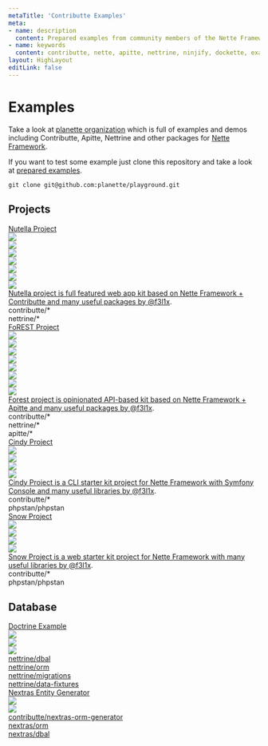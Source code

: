 ```yaml
---
metaTitle: 'Contributte Examples'
meta:
- name: description
  content: Prepared examples from community members of the Nette Framework
- name: keywords
  content: contributte, nette, apitte, nettrine, ninjify, dockette, examples, playground, demos
layout: HighLayout
editLink: false
---
```


# Examples

Take a look at [planette organization](https://github.com/planette) which is full of examples and demos including
Contributte, Apitte, Nettrine and other packages for [Nette Framework](https://nette.org).

If you want to test some example just clone this repository and take a look at [prepared examples](https://github.com/planette/playground).

```
git clone git@github.com:planette/playground.git
```

<h2>Projects</h2>

<div class="flex flex-wrap my-12">
  <div class="flex w-1/2">
    <a href="https://github.com/planette/nutella-project" target="_blank" class="block w-full rounded overflow-hidden shadow-lg p-4 m-2">
      <div class="font-bold text-center text-2xl">Nutella Project</div>
      <div class="flex justify-around px-8 mt-4">
        <div class="flex items-center justify-center"><img src="https://avatars.githubusercontent.com/nette" loading="lazy" class="max-h-16"></div>
        <div class="flex items-center justify-center"><img src="https://avatars.githubusercontent.com/contributte" loading="lazy" class="max-h-16"></div>
        <div class="flex items-center justify-center"><img src="https://avatars.githubusercontent.com/nettrine" loading="lazy" class="max-h-16"></div>
        <div class="flex items-center justify-center"><img src="https://avatars.githubusercontent.com/ninjify" loading="lazy" class="max-h-16"></div>
        <div class="flex items-center justify-center"><img src="https://avatars.githubusercontent.com/phpstan" loading="lazy" class="max-h-16"></div>
        <div class="flex items-center justify-center"><img src="https://avatars.githubusercontent.com/mockery" loading="lazy" class="max-h-16"></div>
        <div class="flex items-center justify-center"><img src="https://avatars.githubusercontent.com/nelmio" loading="lazy" class="max-h-16"></div>
      </div>
      <div class="mt-4">
        <div class="text-gray-700 my-4">
          Nutella project is full featured web app kit based on Nette Framework + Contributte and many useful packages by <a class="underline" href="https://f3l1x.io">@f3l1x</a>.
        </div>
        <div class="flex flex-wrap -mx-1 -my-1 text-sm">
          <div class="bg-gray-200 mx-1 my-1 px-2 py-1 rounded">contributte/*</div>
          <div class="bg-gray-200 mx-1 my-1 px-2 py-1 rounded">nettrine/*</div>
        </div>
      </div>
    </a>
  </div>
  <div class="flex w-1/2">
    <a href="https://github.com/planette/forest-project" target="_blank" class="block w-full rounded overflow-hidden shadow-lg p-4 m-2">
      <div class="font-bold text-center text-2xl">FoREST Project</div>
      <div class="flex justify-around px-8 mt-4">
        <div class="flex items-center justify-center"><img src="https://avatars.githubusercontent.com/nette" loading="lazy" class="max-h-16"></div>
        <div class="flex items-center justify-center"><img src="https://avatars.githubusercontent.com/contributte" loading="lazy" class="max-h-16"></div>
        <div class="flex items-center justify-center"><img src="https://avatars.githubusercontent.com/apitte" loading="lazy" class="max-h-16"></div>
        <div class="flex items-center justify-center"><img src="https://avatars.githubusercontent.com/nettrine" loading="lazy" class="max-h-16"></div>
        <div class="flex items-center justify-center"><img src="https://avatars.githubusercontent.com/ninjify" loading="lazy" class="max-h-16"></div>
        <div class="flex items-center justify-center"><img src="https://avatars.githubusercontent.com/phpstan" loading="lazy" class="max-h-16"></div>
        <div class="flex items-center justify-center"><img src="https://avatars.githubusercontent.com/mockery" loading="lazy" class="max-h-16"></div>
        <div class="flex items-center justify-center"><img src="https://avatars.githubusercontent.com/nelmio" loading="lazy" class="max-h-16"></div>
      </div>
      <div class="mt-4">
        <div class="text-gray-700 my-4">
          Forest project is opinionated API-based kit based on Nette Framework + Apitte and many useful packages by <a class="underline" href="https://f3l1x.io">@f3l1x</a>.
        </div>
        <div class="flex flex-wrap -mx-1 -my-1 text-sm">
          <div class="bg-gray-200 mx-1 my-1 px-2 py-1 rounded">contributte/*</div>
          <div class="bg-gray-200 mx-1 my-1 px-2 py-1 rounded">nettrine/*</div>
          <div class="bg-gray-200 mx-1 my-1 px-2 py-1 rounded">apitte/*</div>
        </div>
      </div>
    </a>
  </div>
  <div class="flex w-1/2">
    <a href="https://github.com/planette/cindy-project" target="_blank" class="block w-full rounded overflow-hidden shadow-lg p-4 m-2">
      <div class="font-bold text-center text-2xl">Cindy Project</div>
      <div class="flex justify-around px-8 mt-4">
        <div class="flex items-center justify-center"><img src="https://avatars.githubusercontent.com/nette" loading="lazy" class="max-h-16"></div>
        <div class="flex items-center justify-center"><img src="https://avatars.githubusercontent.com/contributte" loading="lazy" class="max-h-16"></div>
        <div class="flex items-center justify-center"><img src="https://avatars.githubusercontent.com/ninjify" loading="lazy" class="max-h-16"></div>
        <div class="flex items-center justify-center"><img src="https://avatars.githubusercontent.com/phpstan" loading="lazy" class="max-h-16"></div>
      </div>
      <div class="mt-4">
        <div class="text-gray-700 my-4">
          Cindy Project is a CLI starter kit project for Nette Framework with Symfony Console and many useful libraries by <a class="underline" href="https://f3l1x.io">@f3l1x</a>.
        </div>
        <div class="flex flex-wrap -mx-1 -my-1 text-sm">
          <div class="bg-gray-200 mx-1 my-1 px-2 py-1 rounded">contributte/*</div>
          <div class="bg-gray-200 mx-1 my-1 px-2 py-1 rounded">phpstan/phpstan</div>
        </div>
      </div>
    </a>
  </div>
  <div class="flex w-1/2">
    <a href="https://github.com/planette/snow-project" target="_blank" class="block w-full rounded overflow-hidden shadow-lg p-4 m-2">
      <div class="font-bold text-center text-2xl">Snow Project</div>
      <div class="flex justify-around px-8 mt-4">
        <div class="flex items-center justify-center"><img src="https://avatars.githubusercontent.com/nette" loading="lazy" class="max-h-16"></div>
        <div class="flex items-center justify-center"><img src="https://avatars.githubusercontent.com/contributte" loading="lazy" class="max-h-16"></div>
        <div class="flex items-center justify-center"><img src="https://avatars.githubusercontent.com/ninjify" loading="lazy" class="max-h-16"></div>
        <div class="flex items-center justify-center"><img src="https://avatars.githubusercontent.com/phpstan" loading="lazy" class="max-h-16"></div>
      </div>
      <div class="mt-4">
        <div class="text-gray-700 my-4">
          Snow Project is a web starter kit project for Nette Framework with many useful libraries by <a class="underline" href="https://f3l1x.io">@f3l1x</a>.
        </div>
        <div class="flex flex-wrap -mx-1 -my-1 text-sm">
          <div class="bg-gray-200 mx-1 my-1 px-2 py-1 rounded">contributte/*</div>
          <div class="bg-gray-200 mx-1 my-1 px-2 py-1 rounded">phpstan/phpstan</div>
        </div>
      </div>
    </a>
  </div>
</div>

<h2>Database</h2>

<div class="flex flex-wrap my-12">
  <div class="flex w-1/3">
    <a href="https://github.com/planette/playground/tree/master/nettrine" target="_blank" class="block w-full rounded overflow-hidden shadow-lg p-4 m-2">
      <div class="font-bold text-center text-2xl">Doctrine Example</div>
      <div class="flex justify-around px-8 mt-4">
        <div class="flex items-center justify-center"><img src="https://avatars.githubusercontent.com/nette" loading="lazy" class="max-h-16"></div>
        <div class="flex items-center justify-center"><img src="https://avatars.githubusercontent.com/doctrine" loading="lazy" class="max-h-16"></div>
        <div class="flex items-center justify-center"><img src="https://avatars.githubusercontent.com/nettrine" loading="lazy" class="max-h-16"></div>
      </div>
      <div class="mt-4">
        <div class="flex flex-wrap -mx-1 -my-1 text-sm">
          <div class="bg-gray-200 mx-1 my-1 px-2 py-1 rounded">nettrine/dbal</div>
          <div class="bg-gray-200 mx-1 my-1 px-2 py-1 rounded">nettrine/orm</div>
          <div class="bg-gray-200 mx-1 my-1 px-2 py-1 rounded">nettrine/migrations</div>
          <div class="bg-gray-200 mx-1 my-1 px-2 py-1 rounded">nettrine/data-fixtures</div>
        </div>
      </div>
    </a>
  </div>
  <div class="flex w-1/3">
    <a href="https://github.com/planette/playground/tree/master/nextras-orm-generator" target="_blank" class="block w-full rounded overflow-hidden shadow-lg p-4 m-2">
      <div class="font-bold text-center text-2xl">Nextras Entity Generator</div>
      <div class="flex justify-around px-8 mt-4">
        <div class="flex items-center justify-center"><img src="https://avatars.githubusercontent.com/nextras" loading="lazy" class="max-h-16"></div>
        <div class="flex items-center justify-center"><img src="https://avatars.githubusercontent.com/contributte" loading="lazy" class="max-h-16"></div>
      </div>
      <div class="mt-4">
        <div class="flex flex-wrap -mx-1 -my-1 text-sm">
          <div class="bg-gray-200 mx-1 my-1 px-2 py-1 rounded">contributte/nextras-orm-generator</div>
          <div class="bg-gray-200 mx-1 my-1 px-2 py-1 rounded">nextras/orm</div>
          <div class="bg-gray-200 mx-1 my-1 px-2 py-1 rounded">nextras/dbal</div>
        </div>
      </div>
    </a>
  </div>
</div>

